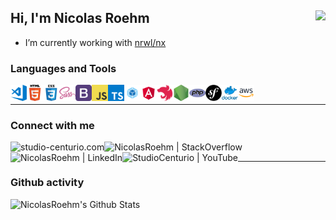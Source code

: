 ## Hi, I'm Nicolas Roehm <img align="right" src="https://komarev.com/ghpvc/?username=nicolasroehm&color=44cc11&style=flat-square&label=Views">
- I’m currently working with [nrwl/nx](https://github.com/nrwl/nx)

### Languages and Tools

<img align="left" alt="Visual Studio Code" width="26px" src="https://raw.githubusercontent.com/github/explore/80688e429a7d4ef2fca1e82350fe8e3517d3494d/topics/visual-studio-code/visual-studio-code.png" />
<img align="left" alt="HTML5" width="26px" src="https://raw.githubusercontent.com/github/explore/80688e429a7d4ef2fca1e82350fe8e3517d3494d/topics/html/html.png" />
<img align="left" alt="CSS3" width="26px" src="https://raw.githubusercontent.com/github/explore/80688e429a7d4ef2fca1e82350fe8e3517d3494d/topics/css/css.png" />
<img align="left" alt="Sass" width="26px" src="https://raw.githubusercontent.com/github/explore/80688e429a7d4ef2fca1e82350fe8e3517d3494d/topics/sass/sass.png" />
<img align="left" alt="Bootstrap" width="26px" src="https://raw.githubusercontent.com/github/explore/80688e429a7d4ef2fca1e82350fe8e3517d3494d/topics/bootstrap/bootstrap.png" />
<img align="left" alt="JavaScript" width="26px" src="https://raw.githubusercontent.com/github/explore/80688e429a7d4ef2fca1e82350fe8e3517d3494d/topics/javascript/javascript.png" />
<img align="left" alt="TypeScript" width="26px" src="https://raw.githubusercontent.com/github/explore/80688e429a7d4ef2fca1e82350fe8e3517d3494d/topics/typescript/typescript.png" />
<img align="left" alt="Webpack" width="26px" src="https://raw.githubusercontent.com/github/explore/80688e429a7d4ef2fca1e82350fe8e3517d3494d/topics/webpack/webpack.png" />
<img align="left" alt="Angular" width="26px" src="https://raw.githubusercontent.com/github/explore/80688e429a7d4ef2fca1e82350fe8e3517d3494d/topics/angular/angular.png" />
<img align="left" alt="NestJS" width="26px" src="https://raw.githubusercontent.com/github/explore/37c71fdca4e12086faf8c7009793d2eb588c914e/topics/nestjs/nestjs.png" />
<img align="left" alt="Node.js" width="26px" src="https://raw.githubusercontent.com/github/explore/80688e429a7d4ef2fca1e82350fe8e3517d3494d/topics/nodejs/nodejs.png" />
<img align="left" alt="PHP" width="26px" src="https://raw.githubusercontent.com/github/explore/80688e429a7d4ef2fca1e82350fe8e3517d3494d/topics/php/php.png" />
<img align="left" alt="Symfony" width="26px" src="https://raw.githubusercontent.com/github/explore/d0c5a5e31e1776ad62379ef5f6b703bcf107d3a3/topics/symfony/symfony.png" />
<img align="left" alt="Docker" width="26px" src="https://raw.githubusercontent.com/github/explore/80688e429a7d4ef2fca1e82350fe8e3517d3494d/topics/docker/docker.png" />
<img align="left" alt="Amazon Web Services" width="26px" src="https://raw.githubusercontent.com/github/explore/fbceb94436312b6dacde68d122a5b9c7d11f9524/topics/aws/aws.png" />

<br />

***

### Connect with me

<a href="https://www.studio-centurio.com" target="_blank">
  <img align="left" alt="studio-centurio.com" src="https://img.shields.io/badge/Centurio-%23007EFF.svg?&style=for-the-badge&logo=rss&logoColor=white" />
</a>
<a href="https://stackoverflow.com/users/7462178/nicolas-roehm" target="_blank">
  <img align="left" alt="NicolasRoehm | StackOverflow" src="https://img.shields.io/badge/stackoverflow-%23F48024.svg?&style=for-the-badge&logo=stackoverflow&logoColor=white" />
</a>
<a href="https://fr.linkedin.com/in/nicolas-roehm-bettcher" target="_blank">
  <img align="left" alt="NicolasRoehm | LinkedIn" src="https://img.shields.io/badge/linkedin-%230077B5.svg?&style=for-the-badge&logo=linkedin&logoColor=white" />
</a>
<a href="https://www.youtube.com/channel/UCBLJwUROjmJPB1CIk0lPVdg" target="_blank">
  <img align="left" alt="StudioCenturio | YouTube" src="https://img.shields.io/badge/youtube-%23FF0000.svg?&style=for-the-badge&logo=youtube&logoColor=white" />
</a>

<br />

***

<!-- <img align="left" alt="NicolasRoehm's Github Langs" src="https://github-readme-stats.vercel.app/api/top-langs?username=NicolasRoehm" /> -->

### Github activity

<img align="left" alt="NicolasRoehm's Github Stats" src="https://github-readme-stats.vercel.app/api?username=NicolasRoehm&show_icons=true&hide_border=true" />

<br />

<!--START_SECTION:activity-->
